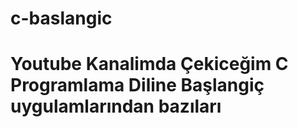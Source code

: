 # c-baslangic


   # Youtube Kanalimda Çekiceğim C Programlama Diline Başlangiç uygulamlarından bazıları

